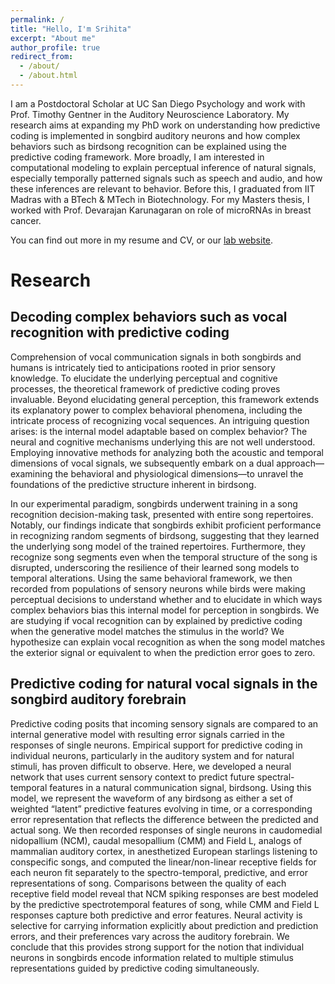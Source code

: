 ```yaml
---
permalink: /
title: "Hello, I'm Srihita"
excerpt: "About me"
author_profile: true
redirect_from: 
  - /about/
  - /about.html
---
```



I am a Postdoctoral Scholar at UC San Diego Psychology and work with Prof. Timothy Gentner in the Auditory Neuroscience Laboratory. My research aims at expanding my PhD work on understanding how predictive coding is implemented in songbird auditory neurons and how complex behaviors such as birdsong recognition can be explained using the predictive coding framework. More broadly, I am interested in computational modeling to explain perceptual inference of natural signals, especially temporally patterned signals such as speech and audio, and how these inferences are relevant to behavior. 
Before this, I graduated from IIT Madras with a BTech & MTech in Biotechnology. For my Masters thesis, I worked with Prof. Devarajan Karunagaran on role of microRNAs in breast cancer.

You can find out more in my resume and CV, or our [lab website](http://gentnerlab.ucsd.edu/).

Research
======

Decoding complex behaviors such as vocal recognition with predictive coding
------
Comprehension of vocal communication signals in both songbirds and humans is intricately tied to anticipations rooted in prior sensory knowledge. To elucidate the underlying perceptual and cognitive processes, the theoretical framework of predictive coding proves invaluable. Beyond elucidating general perception, this framework extends its explanatory power to complex behavioral phenomena, including the intricate process of recognizing vocal sequences. An intriguing question arises: is the internal model adaptable based on complex behavior?  The neural and cognitive mechanisms underlying this are not well understood. Employing innovative methods for analyzing both the acoustic and temporal dimensions of vocal signals, we subsequently embark on a dual approach—examining the behavioral and physiological dimensions—to unravel the foundations of the predictive structure inherent in birdsong.

In our experimental paradigm, songbirds underwent training in a song recognition decision-making task, presented with entire song repertoires. Notably, our findings indicate that songbirds exhibit proficient performance in recognizing random segments of birdsong, suggesting that they learned the underlying song model of the trained repertoires. Furthermore, they recognize song segments even when the temporal structure of the song is disrupted, underscoring the resilience of their learned song models to temporal alterations. Using the same behavioral framework, we then recorded from populations of sensory neurons while birds were making perceptual decisions to understand whether and to elucidate in which ways complex behaviors bias this internal model for perception in songbirds. We are studying if vocal recognition can by explained by predictive coding when the generative model matches the stimulus in the world? We hypothesize can explain vocal recognition as when the song model matches the exterior signal or equivalent to when the prediction error goes to zero. 

Predictive coding for natural vocal signals in the songbird auditory forebrain
------
Predictive coding posits that incoming sensory signals are compared to an internal generative model with resulting error signals carried in the responses of single neurons. Empirical support for predictive coding in individual neurons, particularly in the auditory system and for natural stimuli, has proven difficult to observe. Here, we developed a neural network that uses current sensory context to predict future spectral-temporal features in a natural communication signal, birdsong. Using this model, we represent the waveform of any birdsong as either a set of weighted “latent” predictive features evolving in time, or a corresponding error representation that reflects the difference between the predicted and actual song. We then recorded responses of single neurons in caudomedial nidopallium (NCM), caudal mesopallium (CMM) and Field L, analogs of mammalian auditory cortex, in anesthetized European starlings listening to conspecific songs, and computed the linear/non-linear receptive fields for each neuron fit separately to the spectro-temporal, predictive, and error representations of song. Comparisons between the quality of each receptive field model reveal that NCM spiking responses are best modeled by the predictive spectrotemporal features of song, while CMM and Field L responses capture both predictive and error features. Neural activity is selective for carrying information explicitly about prediction and prediction errors, and their preferences vary across the auditory forebrain. We conclude that this provides strong support for the notion that individual neurons in songbirds encode information related to multiple stimulus representations guided by predictive coding simultaneously.





